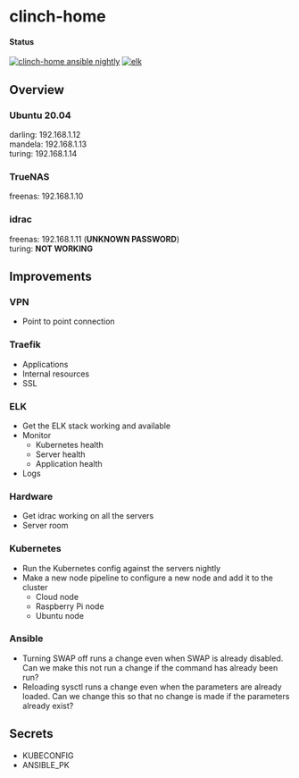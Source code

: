 # clinch-home

#### Status

[![clinch-home ansible nightly](https://github.com/clincha/clinch-home/actions/workflows/ansible-nightly.yml/badge.svg)](https://github.com/clincha/clinch-home/actions/workflows/ansible-nightly.yml)
[![elk](https://github.com/clincha/clinch-home/actions/workflows/elk.yml/badge.svg)](https://github.com/clincha/clinch-home/actions/workflows/elk.yml)

## Overview

### Ubuntu 20.04

darling: 192.168.1.12  
mandela: 192.168.1.13  
turing: 192.168.1.14

### TrueNAS

freenas: 192.168.1.10

### idrac

freenas: 192.168.1.11 (**UNKNOWN PASSWORD**)  
turing: **NOT WORKING**

## Improvements

### VPN
- Point to point connection

### Traefik
- Applications
- Internal resources
- SSL

### ELK
- Get the ELK stack working and available
- Monitor
  - Kubernetes health
  - Server health
  - Application health
- Logs

### Hardware

- Get idrac working on all the servers
- Server room

### Kubernetes

- Run the Kubernetes config against the servers nightly
- Make a new node pipeline to configure a new node and add it to the cluster
    - Cloud node
    - Raspberry Pi node
    - Ubuntu node

### Ansible

- Turning SWAP off runs a change even when SWAP is already disabled. Can we make this not run a change if the command
  has already been run?
- Reloading sysctl runs a change even when the parameters are already loaded. Can we change this so that no change is
  made if the parameters already exist?

## Secrets

- KUBECONFIG
- ANSIBLE_PK